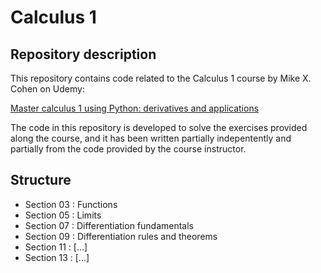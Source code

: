 # Calculus 1

## Repository description

This repository contains code related to the Calculus 1 course by Mike X. Cohen on Udemy:

[Master calculus 1 using Python: derivatives and applications](https://www.udemy.com/course/pycalc1_x)

The code in this repository is developed to solve the exercises provided along the course, and it has been written partially indepentently and partially from the code provided by the course instructor.

## Structure

- Section 03 : Functions
- Section 05 : Limits
- Section 07 : Differentiation fundamentals
- Section 09 : Differentiation rules and theorems
- Section 11 : [...]
- Section 13 : [...]
